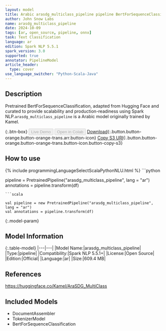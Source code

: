 ```yaml
---
layout: model
title: Arabic arasdg_multiclass_pipeline pipeline BertForSequenceClassification from Kamel
author: John Snow Labs
name: arasdg_multiclass_pipeline
date: 2024-10-09
tags: [ar, open_source, pipeline, onnx]
task: Text Classification
language: ar
edition: Spark NLP 5.5.1
spark_version: 3.0
supported: true
annotator: PipelineModel
article_header:
  type: cover
use_language_switcher: "Python-Scala-Java"
---
```


## Description

Pretrained BertForSequenceClassification, adapted from Hugging Face and curated to provide scalability and production-readiness using Spark NLP.`arasdg_multiclass_pipeline` is a Arabic model originally trained by Kamel.

{:.btn-box}
<button class="button button-orange" disabled>Live Demo</button>
<button class="button button-orange" disabled>Open in Colab</button>
[Download](https://s3.amazonaws.com/auxdata.johnsnowlabs.com/public/models/arasdg_multiclass_pipeline_ar_5.5.1_3.0_1728460276130.zip){:.button.button-orange.button-orange-trans.arr.button-icon}
[Copy S3 URI](s3://auxdata.johnsnowlabs.com/public/models/arasdg_multiclass_pipeline_ar_5.5.1_3.0_1728460276130.zip){:.button.button-orange.button-orange-trans.button-icon.button-copy-s3}

## How to use



<div class="tabs-box" markdown="1">
{% include programmingLanguageSelectScalaPythonNLU.html %}
```python

pipeline = PretrainedPipeline("arasdg_multiclass_pipeline", lang = "ar")
annotations =  pipeline.transform(df)   

```
```scala

val pipeline = new PretrainedPipeline("arasdg_multiclass_pipeline", lang = "ar")
val annotations = pipeline.transform(df)

```
</div>

{:.model-param}
## Model Information

{:.table-model}
|---|---|
|Model Name:|arasdg_multiclass_pipeline|
|Type:|pipeline|
|Compatibility:|Spark NLP 5.5.1+|
|License:|Open Source|
|Edition:|Official|
|Language:|ar|
|Size:|609.4 MB|

## References

https://huggingface.co/Kamel/AraSDG_MultiClass

## Included Models

- DocumentAssembler
- TokenizerModel
- BertForSequenceClassification